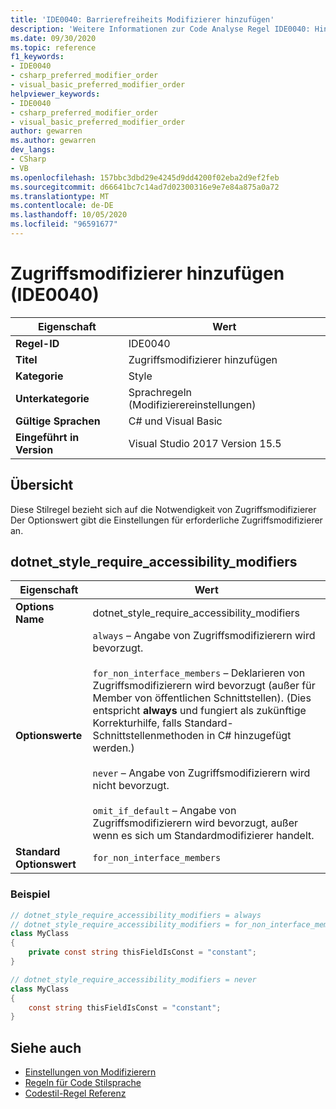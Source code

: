 ```yaml
---
title: 'IDE0040: Barrierefreiheits Modifizierer hinzufügen'
description: 'Weitere Informationen zur Code Analyse Regel IDE0040: Hinzufügen von Barrierefreiheits Modifizierer'
ms.date: 09/30/2020
ms.topic: reference
f1_keywords:
- IDE0040
- csharp_preferred_modifier_order
- visual_basic_preferred_modifier_order
helpviewer_keywords:
- IDE0040
- csharp_preferred_modifier_order
- visual_basic_preferred_modifier_order
author: gewarren
ms.author: gewarren
dev_langs:
- CSharp
- VB
ms.openlocfilehash: 157bbc3dbd29e4245d9dd4200f02eba2d9ef2feb
ms.sourcegitcommit: d66641bc7c14ad7d02300316e9e7e84a875a0a72
ms.translationtype: MT
ms.contentlocale: de-DE
ms.lasthandoff: 10/05/2020
ms.locfileid: "96591677"
---
```

# <a name="add-accessibility-modifiers-ide0040"></a>Zugriffsmodifizierer hinzufügen (IDE0040)

|Eigenschaft|Wert|
|-|-|
| **Regel-ID** | IDE0040 |
| **Titel** | Zugriffsmodifizierer hinzufügen |
| **Kategorie** | Style |
| **Unterkategorie** | Sprachregeln (Modifizierereinstellungen) |
| **Gültige Sprachen** | C# und Visual Basic |
| **Eingeführt in Version** | Visual Studio 2017 Version 15.5 |

## <a name="overview"></a>Übersicht

Diese Stilregel bezieht sich auf die Notwendigkeit von Zugriffsmodifizierer Der Optionswert gibt die Einstellungen für erforderliche Zugriffsmodifizierer an.

## <a name="dotnet_style_require_accessibility_modifiers"></a>dotnet_style_require_accessibility_modifiers

|Eigenschaft|Wert|
|-|-|
| **Options Name** | dotnet_style_require_accessibility_modifiers
| **Optionswerte** | `always` – Angabe von Zugriffsmodifizierern wird bevorzugt.<br /><br />`for_non_interface_members` – Deklarieren von Zugriffsmodifizierern wird bevorzugt (außer für Member von öffentlichen Schnittstellen). (Dies entspricht **always** und fungiert als zukünftige Korrekturhilfe, falls Standard-Schnittstellenmethoden in C# hinzugefügt werden.)<br /><br />`never` – Angabe von Zugriffsmodifizierern wird nicht bevorzugt.<br /><br />`omit_if_default` – Angabe von Zugriffsmodifizierern wird bevorzugt, außer wenn es sich um Standardmodifizierer handelt. |
| **Standard Optionswert** | `for_non_interface_members` |

### <a name="example"></a>Beispiel

```csharp
// dotnet_style_require_accessibility_modifiers = always
// dotnet_style_require_accessibility_modifiers = for_non_interface_members
class MyClass
{
    private const string thisFieldIsConst = "constant";
}

// dotnet_style_require_accessibility_modifiers = never
class MyClass
{
    const string thisFieldIsConst = "constant";
}
```

## <a name="see-also"></a>Siehe auch

- [Einstellungen von Modifizierern](modifier-preferences.md)
- [Regeln für Code Stilsprache](language-rules.md)
- [Codestil-Regel Referenz](index.md)
